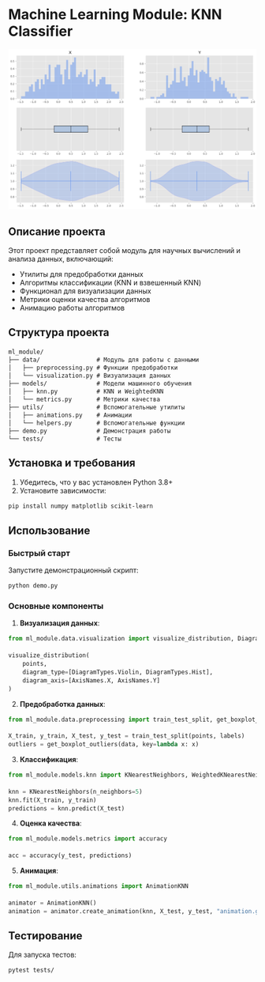 # Machine Learning Module: KNN Classifier

![Example Visualization](./specification/images/analis.png)

## Описание проекта

Этот проект представляет собой модуль для научных вычислений и анализа данных, включающий:

- Утилиты для предобработки данных
- Алгоритмы классификации (KNN и взвешенный KNN)
- Функционал для визуализации данных
- Метрики оценки качества алгоритмов
- Анимацию работы алгоритмов

## Структура проекта

```
ml_module/
├── data/                # Модуль для работы с данными
│   ├── preprocessing.py # Функции предобработки
│   └── visualization.py # Визуализация данных
├── models/              # Модели машинного обучения
│   ├── knn.py           # KNN и WeightedKNN
│   └── metrics.py       # Метрики качества
├── utils/               # Вспомогательные утилиты
│   ├── animations.py    # Анимации
│   └── helpers.py       # Вспомогательные функции
├── demo.py              # Демонстрация работы
└── tests/               # Тесты
```

## Установка и требования

1. Убедитесь, что у вас установлен Python 3.8+
2. Установите зависимости:

```bash
pip install numpy matplotlib scikit-learn
```

## Использование

### Быстрый старт

Запустите демонстрационный скрипт:

```bash
python demo.py
```

### Основные компоненты

1. **Визуализация данных**:

```python
from ml_module.data.visualization import visualize_distribution, DiagramTypes, AxisNames

visualize_distribution(
    points,
    diagram_type=[DiagramTypes.Violin, DiagramTypes.Hist],
    diagram_axis=[AxisNames.X, AxisNames.Y]
)
```

2. **Предобработка данных**:

```python
from ml_module.data.preprocessing import train_test_split, get_boxplot_outliers

X_train, y_train, X_test, y_test = train_test_split(points, labels)
outliers = get_boxplot_outliers(data, key=lambda x: x)
```

3. **Классификация**:

```python
from ml_module.models.knn import KNearestNeighbors, WeightedKNearestNeighbors

knn = KNearestNeighbors(n_neighbors=5)
knn.fit(X_train, y_train)
predictions = knn.predict(X_test)
```

4. **Оценка качества**:

```python
from ml_module.models.metrics import accuracy

acc = accuracy(y_test, predictions)
```

5. **Анимация**:

```python
from ml_module.utils.animations import AnimationKNN

animator = AnimationKNN()
animation = animator.create_animation(knn, X_test, y_test, "animation.gif")
```

## Тестирование

Для запуска тестов:

```bash
pytest tests/
```

